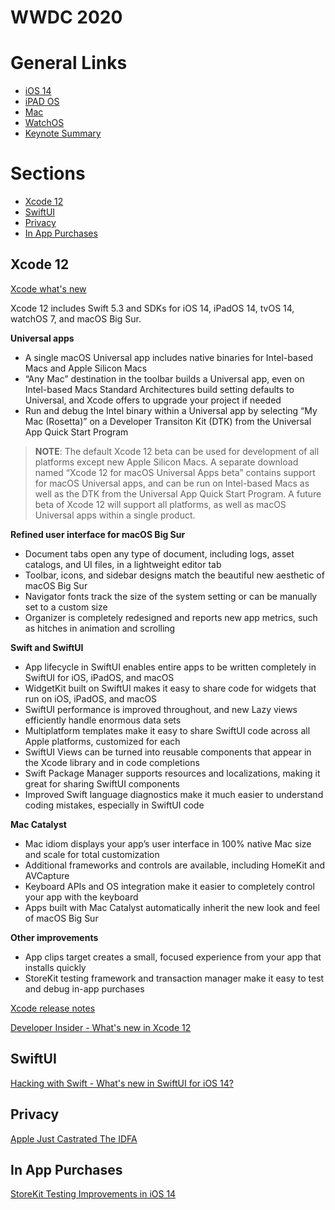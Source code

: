 # WWDC 2020

# General Links
- [iOS 14](https://www.apple.com/ios/ios-14-preview/)
- [iPAD OS](https://www.apple.com/ipados/ipados-preview/)
- [Mac](https://www.apple.com/macos/big-sur-preview/)
- [WatchOS](https://www.apple.com/watchos/watchos-preview/)
- [Keynote Summary](https://www.youtube.com/watch?v=_Q8AKghK44M)


# Sections
* [Xcode 12](#Xcode12)
* [SwiftUI](#SwiftUI)
* [Privacy](#Privacy)
* [In App Purchases](#InAppPurchases)


## Xcode 12
 [Xcode what's new](https://developer.apple.com/xcode/whats-new/)
 
 Xcode 12 includes Swift 5.3 and SDKs for iOS 14, iPadOS 14, tvOS 14, watchOS 7, and macOS Big Sur.

 **Universal apps**
   - A single macOS Universal app includes native binaries for Intel-based Macs and Apple Silicon Macs
   - “Any Mac” destination in the toolbar builds a Universal app, even on Intel-based Macs
   Standard Architectures build setting defaults to Universal, and Xcode offers to upgrade your project if needed
   - Run and debug the Intel binary within a Universal app by selecting “My Mac (Rosetta)” on a Developer Transiton Kit (DTK)
   from the Universal App Quick Start Program
   
   >**NOTE**: The default Xcode 12 beta can be used for development of all platforms except new Apple Silicon Macs. 
   A separate download named “Xcode 12 for macOS Universal Apps beta” contains support for macOS Universal apps, and
   can be run on Intel-based Macs as well as the DTK from the Universal App Quick Start Program. A future beta of 
   Xcode 12 will support all platforms, as well as macOS Universal apps within a single product.

 **Refined user interface for macOS Big Sur**
  - Document tabs open any type of document, including logs, asset catalogs, and UI files, in a lightweight editor tab
  - Toolbar, icons, and sidebar designs match the beautiful new aesthetic of macOS Big Sur
  - Navigator fonts track the size of the system setting or can be manually set to a custom size
  - Organizer is completely redesigned and reports new app metrics, such as hitches in animation and scrolling
  
  **Swift and SwiftUI**
  
  - App lifecycle in SwiftUI enables entire apps to be written completely in SwiftUI for iOS, iPadOS, and macOS
  - WidgetKit built on SwiftUI makes it easy to share code for widgets that run on iOS, iPadOS, and macOS
  - SwiftUI performance is improved throughout, and new Lazy views efficiently handle enormous data sets
  - Multiplatform templates make it easy to share SwiftUI code across all Apple platforms, customized for each
  - SwiftUI Views can be turned into reusable components that appear in the Xcode library and in code completions
  - Swift Package Manager supports resources and localizations, making it great for sharing SwiftUI components
  - Improved Swift language diagnostics make it much easier to understand coding mistakes, especially in SwiftUI code

 **Mac Catalyst**
  - Mac idiom displays your app’s user interface in 100% native Mac size and scale for total customization
  - Additional frameworks and controls are available, including HomeKit and AVCapture
  - Keyboard APIs and OS integration make it easier to completely control your app with the keyboard
  - Apps built with Mac Catalyst automatically inherit the new look and feel of macOS Big Sur
  
  **Other improvements**
  - App clips target creates a small, focused experience from your app that installs quickly
  - StoreKit testing framework and transaction manager make it easy to test and debug in-app purchases
 
 [Xcode release notes](https://developer.apple.com/documentation/xcode-release-notes)
 
 
 [Developer Insider - What's new in Xcode 12](https://developerinsider.co/whats-new-in-xcode-12/)
 
 
 ## SwiftUI
 
 [Hacking with Swift - What's new in SwiftUI for iOS 14?](https://www.youtube.com/watch?v=uitE6bmeFxM)
 
 
 ## Privacy
 
 [Apple Just Castrated The IDFA](https://www.forbes.com/sites/johnkoetsier/2020/06/24/apple-just-castrated-the-idfa-sending-an-80-billion-industry-into-upheaval/#47447e6e1389)
 
 
 ## In App Purchases
 
 [StoreKit Testing Improvements in iOS 14](https://www.revenuecat.com/blog/storekit-testing-in-xcode)

